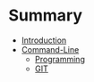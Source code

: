 # Summary

* [Introduction](README.md)
* [Command-Line](command-line.md)
  * [Programming](/Command_Line/Command_Line_programming_language.md)
  * [GIT](/Command_Line/Commend_Line_GIT.md)



